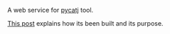 A web service for [pycatj](https://github.com/dbarrosop/pycatj) tool.

[This post](https://netdevops.me/2019/creating-google-cloud-platform-function-with-python-and-serverless/) explains how its been built and its purpose.